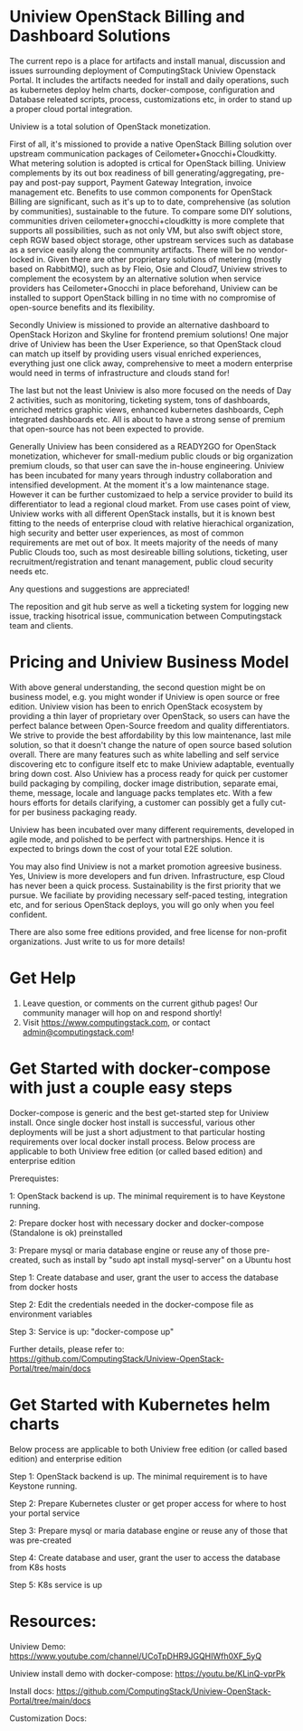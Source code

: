 # Uniview OpenStack Billing and Dashboard Solutions
The current repo is a place for artifacts and install manual, discussion and issues surrounding deployment of ComputingStack Uniview Openstack Portal. It includes the artifacts needed for install and daily operations, such as kubernetes deploy helm charts, docker-compose, configuration and Database releated scripts, process, customizations etc, in order to stand up a proper cloud portal integration.

Uniview is a total solution of OpenStack monetization. 

First of all, it's missioned to provide a native OpenStack Billing solution over upstream communication packages of Ceilometer+Gnocchi+Cloudkitty. What metering solution is adopted is crtical for OpenStack billing. Uniview complements by its out box readiness of bill generating/aggregating, pre-pay and post-pay support, Payment Gateway Integration, invoice management etc. Benefits to use common components for OpenStack Billing are significant, such as it's up to to date, comprehensive (as solution by communities), sustainable to the future. To compare some DIY solutions, communities driven ceilometer+gnocchi+cloudkitty is more complete that supports all possibilities, such as not only VM, but also swift object store, ceph RGW based object storage, other upstream services such as database as a service easily along the community artifacts. There will be no vendor-locked in. Given there are other proprietary solutions of metering (mostly based on RabbitMQ), such as by Fleio, Osie and Cloud7, Uniview strives to complement the ecosystem by an alternative solution when service providers has Ceilometer+Gnocchi in place beforehand, Uniview can be installed to support OpenStack billing in no time with no compromise of open-source benefits and its flexibility.

Secondly Uniview is missioned to provide an alternative dashboard to OpenStack Horizon and Skyline for frontend premium solutions! One major drive of Uniview has been the User Experience, so that OpenStack cloud can match up itself by providing users visual enriched experiences, everything just one click away, comprehensive to meet a modern enterprise would need in terms of infrastructure and clouds stand for! 

The last but not the least Uniview is also more focused on the needs of Day 2 activities, such as monitoring, ticketing system, tons of dashboards, enriched metrics graphic views, enhanced kubernetes dashboards, Ceph integrated dashboards etc. All is about to have a strong sense of premium that open-source has not been expected to provide.

Generally Uniview has been considered as a READY2GO for OpenStack monetization, whichever for small-medium public clouds or big organization premium clouds, so that user can save the in-house engineering. Uniview has been incubated for many years through industry collaboration and intensified development. At the moment it's a low maintenance stage. However it can be further customizaed to help a service provider to build its differentiator to lead a regional cloud market.  From use cases point of view, Uniview works with all different OpenStack installs, but it is known best fitting to the needs of enterprise cloud with relative hierachical organization, high security and better user experiences, as most of common requirements are met out of box. It meets majority of the needs of many Public Clouds too, such as most desireable billing solutions, ticketing,  user recruitment/registration and tenant management, public cloud security needs etc. 

Any questions and suggestions are appreciated!

The reposition and git hub serve as well a ticketing system for logging new issue, tracking hisotrical issue, communication between Computingstack team and clients.

# Pricing and Uniview Business Model

With above general understanding, the second question might be on business model, e.g. you might wonder if Uniview is open source or free edition. Uniview vision has been to enrich OpenStack ecosystem by providing a thin layer of proprietary over OpenStack, so users can have the perfect balance between Open-Source freedom and quality differentiators. We strive to provide the best affordability by this low maintenance, last mile solution, so that it doesn't change the nature of open source based solution overall. There are many features such as white labelling and self service discovering etc to configure itself etc to make Uniview  adaptable, eventually bring down cost.  Also Uniview has a process ready for quick per customer build packaging by compiling, docker image distribution, separate emai, theme, message, locale and language packs templates etc. With a few hours efforts for details clarifying, a customer can possibly get a fully cut-for per business packaging ready.

Uniview has been incubated over many different requirements, developed in agile mode, and  polished to be perfect with partnerships. Hence it is expected to brings down the cost of your total E2E solution.  

You may also find Uniview is not a market promotion agreesive business. Yes, Uniview is more developers and fun driven. Infrastructure, esp Cloud has never been a quick process. Sustainability is the first priority that we pursue. We faciliate by providing necessary self-paced testing, integration etc, and for serious OpenStack deploys, you will go only when you feel confident.   

There are also some free editions provided, and free license for non-profit organizations. Just write to us for more details!

# Get Help

1. Leave question, or comments on the current github pages! Our community manager will hop on and respond shortly!
2. Visit https://www.computingstack.com, or contact admin@computingstack.com!

# Get Started with docker-compose with just a couple easy steps
Docker-compose is generic and the best get-started step for Uniview install. Once single docker host install is successful, various other deployments will be just a short adjustment to that particular hosting requirements over local docker install process. Below process are applicable to both Uniview free edition (or called based edition) and enterprise 
edition

Prerequistes:

1: OpenStack backend is up. The minimal requirement is to have Keystone running.

2: Prepare docker host with necessary docker and docker-compose (Standalone is ok) preinstalled

3: Prepare mysql or maria database engine or reuse any of those pre-created, such as install by "sudo apt install mysql-server" on a Ubuntu host

Step 1: Create database and user, grant the user to access the database from docker hosts

Step 2: Edit the credentials needed in the docker-compose file as environment variables 

Step 3: Service is up: "docker-compose up"

Further details, please refer to: https://github.com/ComputingStack/Uniview-OpenStack-Portal/tree/main/docs

# Get Started with Kubernetes helm charts
Below process are applicable to both Uniview free edition (or called based edition) and enterprise 
edition

Step 1: OpenStack backend is up. The minimal requirement is to have Keystone running.

Step 2: Prepare Kubernetes cluster or get proper access for where to host your portal service

Step 3: Prepare mysql or maria database engine or reuse any of those that was pre-created

Step 4: Create database and user, grant the user to access the database from K8s hosts

Step 5: K8s service is up

# Resources:
Uniview Demo: https://www.youtube.com/channel/UCoTpDHR9JGQHIWfh0XF_5yQ

Uniview install demo with docker-compose: https://youtu.be/KLinQ-vprPk

Install docs: https://github.com/ComputingStack/Uniview-OpenStack-Portal/tree/main/docs

Customization Docs: 

